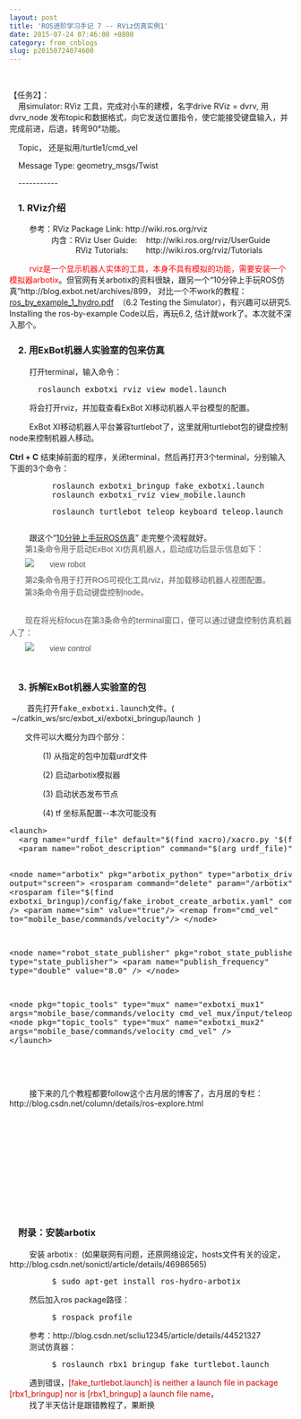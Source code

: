 ```yaml
---
layout: post
title: 'ROS进阶学习手记 7 -- RViz仿真实例1'
date: 2015-07-24 07:46:00 +0800
category: from_cnblogs
slug: p20150724074600
---
```



<p><br>
</p>
<p>【任务2】：<br>
&nbsp;&nbsp; &nbsp;用simulator: RViz 工具，完成对小车的建模，名字drive RViz = dvrv, 用 dvrv_node 发布topic和数据&#26684;式，向它发送位置指令，使它能接受键盘输入，并完成前进，后退，转弯90°功能。</p>
<p>&nbsp;&nbsp;&nbsp; Topic， 还是拟用/turtle1/cmd_vel</p>
<p>&nbsp;&nbsp;&nbsp; Message Type: geometry_msgs/Twist<br>
</p>
<p>&nbsp;&nbsp;&nbsp; -----------</p>
<h3>&nbsp;&nbsp;&nbsp; 1. RViz介绍<br>
</h3>
<p>&nbsp;&nbsp;&nbsp;&nbsp;&nbsp;&nbsp;&nbsp;&nbsp; 参考：RViz Package Link: http://wiki.ros.org/rviz<br>
&nbsp;&nbsp;&nbsp;&nbsp;&nbsp;&nbsp;&nbsp;&nbsp;&nbsp;&nbsp;&nbsp;&nbsp;&nbsp;&nbsp;&nbsp;&nbsp;&nbsp;&nbsp; 内含：RViz User Guide:&nbsp;&nbsp;&nbsp; http://wiki.ros.org/rviz/UserGuide<br>
&nbsp;&nbsp;&nbsp;&nbsp;&nbsp;&nbsp;&nbsp;&nbsp;&nbsp;&nbsp;&nbsp;&nbsp;&nbsp;&nbsp;&nbsp;&nbsp;&nbsp;&nbsp;&nbsp;&nbsp;&nbsp;&nbsp;&nbsp;&nbsp; &nbsp; &nbsp;&nbsp; RViz Tutorials:&nbsp;&nbsp;&nbsp;&nbsp;&nbsp;&nbsp;&nbsp; http://wiki.ros.org/rviz/Tutorials</p>
<p>&nbsp;&nbsp;&nbsp;&nbsp;&nbsp;&nbsp;&nbsp;&nbsp; <span style="color:red">rviz</span><span style="color:red">是一个显示机器人实体的工具，本身不具有模拟的功能，需要安装一个模拟器arbotix</span>。但官网有关arbotix的资料很缺，跟另一个“10分钟上手玩ROS仿真”http://blog.exbot.net/archives/899， 对比一个不work的教程：<a target="_blank" target="_blank" href="http://download.csdn.net/download/zyh821351004/8142903">ros_by_example_1_hydro.pdf</a>&nbsp;
 （6.2 Testing the Simulator），有兴趣可以研究5. Installing the ros-by-example Code以后，再玩6.2, 估计就work了。本次就不深入那个。</p>
<h3>&nbsp;&nbsp;&nbsp; 2. 用ExBot机器人实验室的包来仿真<br>
</h3>
<p>&nbsp;&nbsp;&nbsp;&nbsp;&nbsp;&nbsp;&nbsp;&nbsp; 打开terminal，输入命令：</p>
<div class="highlight">
<pre>      roslaunch exbotxi_rviz view_model.launch</pre>
</div>
&nbsp;&nbsp;&nbsp;&nbsp;&nbsp;&nbsp;&nbsp;&nbsp; 将会打开rviz，并加载查看ExBot XI移动机器人平台模型的配置。
<p></p>
<p>&nbsp;&nbsp;&nbsp;&nbsp;&nbsp;&nbsp;&nbsp;&nbsp; ExBot XI移动机器人平台兼容turtlebot了，这里就用turtlebot包的键盘控制node来控制机器人移动。</p>
<p><strong>Ctrl &#43; C</strong> 结束掉前面的程序，关闭terminal，然后再打开3个terminal，分别输入下面的3个命令：</p>
<div class="highlight">
<pre>         roslaunch exbotxi_bringup fake_exbotxi.launch
         roslaunch exbotxi_rviz view_mobile.launch
<pre>         roslaunch turtlebot_teleop keyboard_teleop.launch</pre></pre>
</div>
&nbsp; &nbsp; &nbsp; &nbsp; &nbsp;跟这个“<a target="_blank" target="_blank" href="http://blog.exbot.net/archives/899">10分钟上手玩ROS仿真</a>” 走完整个流程就好。<br>
<p style="margin-top:0px; margin-bottom:5px; padding-top:0px; padding-bottom:0px; border:0px; font-size:14px; text-align:justify; word-wrap:break-word; word-break:break-all; text-indent:2em; color:rgb(85,85,85); font-family:'Microsoft YaHei',微软雅黑,Helvetica,Arial,'Lucida Grande',Tahoma,sans-serif; line-height:22.3999996185303px">
第1条命令用于启动ExBot XI仿真机器人，启动成功后显示信息如下：</p>
<p style="margin-top:0px; margin-bottom:5px; padding-top:0px; padding-bottom:0px; border:0px; font-size:14px; text-align:justify; word-wrap:break-word; word-break:break-all; text-indent:2em; color:rgb(85,85,85); font-family:'Microsoft YaHei',微软雅黑,Helvetica,Arial,'Lucida Grande',Tahoma,sans-serif; line-height:22.3999996185303px">
<img alt="view robot" src="http://blog.exbot.net/wp-content/uploads/2014/03/sim.jpg" style=""></p>
<p style="margin-top:0px; margin-bottom:5px; padding-top:0px; padding-bottom:0px; border:0px; font-size:14px; text-align:justify; word-wrap:break-word; word-break:break-all; text-indent:2em; color:rgb(85,85,85); font-family:'Microsoft YaHei',微软雅黑,Helvetica,Arial,'Lucida Grande',Tahoma,sans-serif; line-height:22.3999996185303px">
<span style="color:rgb(85,85,85); font-family:'Microsoft YaHei',微软雅黑,Helvetica,Arial,'Lucida Grande',Tahoma,sans-serif; font-size:14px; line-height:22.3999996185303px; text-align:justify; text-indent:28px">第2条命令用于打开ROS可视化工具rviz，并加载移动机器人视图配置。<br>
</span>&nbsp; &nbsp; &nbsp; &nbsp;第3条命令用于启动键盘控制node。<br>
&nbsp; &nbsp; &nbsp; &nbsp;</p>
<p style="margin-top:0px; margin-bottom:5px; padding-top:0px; padding-bottom:0px; border:0px; font-size:14px; text-align:justify; word-wrap:break-word; word-break:break-all; text-indent:2em; color:rgb(85,85,85); font-family:'Microsoft YaHei',微软雅黑,Helvetica,Arial,'Lucida Grande',Tahoma,sans-serif; line-height:22.3999996185303px">
现在将光标focus在第3条命令的terminal窗口，便可以通过键盘控制仿真机器人了：</p>
<p style="margin-top:0px; margin-bottom:5px; padding-top:0px; padding-bottom:0px; border:0px; font-size:14px; text-align:justify; word-wrap:break-word; word-break:break-all; text-indent:2em; color:rgb(85,85,85); font-family:'Microsoft YaHei',微软雅黑,Helvetica,Arial,'Lucida Grande',Tahoma,sans-serif; line-height:22.3999996185303px">
<img alt="view control" src="http://blog.exbot.net/wp-content/uploads/2014/03/control1.jpg" style=""></p>
<br>
<p></p>
<h3>&nbsp; &nbsp; 3. 拆解ExBot机器人实验室的包</h3>
<p>&nbsp; &nbsp; &nbsp; &nbsp; 首先打开<span style="font-family:Courier New">fake_exbotxi.launch</span>文件。( &nbsp;~/catkin_ws/src/exbot_xi/exbotxi_bringup/launch &nbsp;)</p>
<p align="left">　　文件可以大概分为四个部分：</p>
<p align="left">　　&nbsp; &nbsp; &nbsp; &nbsp;&nbsp;(1) 从指定的包中加载urdf文件</p>
<p align="left">　　&nbsp; &nbsp; &nbsp; &nbsp;&nbsp;(2) 启动arbotix模拟器</p>
<p align="left">　　&nbsp; &nbsp; &nbsp; &nbsp;&nbsp;(3) 启动状态发布节点</p>
<p align="left">　　&nbsp; &nbsp; &nbsp; &nbsp;&nbsp;(4) tf 坐标系配置--本次可能没有</p>
<p align="left"></p>
<pre name="code" class="html">&lt;launch&gt;
  &lt;arg name=&quot;urdf_file&quot; default=&quot;$(find xacro)/xacro.py &#39;$(find exbotxi_description)/urdf/exbotxi.urdf.xacro&#39;&quot; /&gt;
  &lt;param name=&quot;robot_description&quot; command=&quot;$(arg urdf_file)&quot; /&gt;
  
  &lt;node name=&quot;arbotix&quot; pkg=&quot;arbotix_python&quot; type=&quot;arbotix_driver&quot; output=&quot;screen&quot;&gt;
    &lt;rosparam command=&quot;delete&quot; param=&quot;/arbotix&quot; /&gt;
    &lt;rosparam file=&quot;$(find exbotxi_bringup)/config/fake_irobot_create_arbotix.yaml&quot; command=&quot;load&quot; /&gt;
    &lt;param name=&quot;sim&quot; value=&quot;true&quot;/&gt;
    &lt;remap from=&quot;cmd_vel&quot; to=&quot;mobile_base/commands/velocity&quot;/&gt;
  &lt;/node&gt;
  
  &lt;node name=&quot;robot_state_publisher&quot; pkg=&quot;robot_state_publisher&quot; type=&quot;state_publisher&quot;&gt;
    &lt;param name=&quot;publish_frequency&quot; type=&quot;double&quot; value=&quot;8.0&quot; /&gt;
  &lt;/node&gt;
  
  &lt;node pkg=&quot;topic_tools&quot; type=&quot;mux&quot; name=&quot;exbotxi_mux1&quot; args=&quot;mobile_base/commands/velocity cmd_vel_mux/input/teleop&quot; /&gt;
  &lt;node pkg=&quot;topic_tools&quot; type=&quot;mux&quot; name=&quot;exbotxi_mux2&quot; args=&quot;mobile_base/commands/velocity cmd_vel&quot; /&gt;
&lt;/launch&gt;</pre><br>
<br>
<p></p>
<p>&nbsp; &nbsp; &nbsp; &nbsp; &nbsp;接下来的几个教程都要follow这个古月居的博客了，古月居的专栏：http://blog.csdn.net/column/details/ros-explore.html<br>
</p>
<p>&nbsp;&nbsp;&nbsp;&nbsp;&nbsp;&nbsp;&nbsp;&nbsp; <br>
</p>
<p>&nbsp;&nbsp;&nbsp;&nbsp;&nbsp;&nbsp;&nbsp;&nbsp; <br>
</p>
<p>&nbsp;&nbsp;&nbsp;&nbsp;&nbsp;&nbsp;&nbsp;&nbsp; <br>
</p>
<p>&nbsp;&nbsp;&nbsp;&nbsp;&nbsp;&nbsp;&nbsp;&nbsp; <br>
</p>
<p><br>
</p>
<p><br>
</p>
<h3>&nbsp;&nbsp;&nbsp; 附录：安装arbotix<br>
</h3>
<p>&nbsp;&nbsp;&nbsp;&nbsp;&nbsp;&nbsp;&nbsp;&nbsp; 安装 arbotix :&nbsp; (如果联网有问题，还原网络设定，hosts文件有关的设定，http://blog.csdn.net/sonictl/article/details/46986565)<br>
</p>
<pre>&nbsp;&nbsp;&nbsp;&nbsp;&nbsp;&nbsp;&nbsp;&nbsp; $ sudo apt-get install ros-hydro-arbotix
</pre>
<p>&nbsp;&nbsp;&nbsp;&nbsp;&nbsp;&nbsp;&nbsp;&nbsp; 然后加入ros package路径：<br>
</p>
<pre>&nbsp;&nbsp;&nbsp;&nbsp;&nbsp;&nbsp;&nbsp;&nbsp; $ rospack profile</pre>
<p>&nbsp;&nbsp;&nbsp;&nbsp;&nbsp;&nbsp;&nbsp;&nbsp; 参考：http://blog.csdn.net/scliu12345/article/details/44521327<br>
&nbsp;&nbsp;&nbsp;&nbsp;&nbsp;&nbsp;&nbsp;&nbsp; 测试仿真器：<br>
</p>
<pre>         $ roslaunch rbx1_bringup fake_turtlebot.launch</pre>
<p>&nbsp;&nbsp;&nbsp;&nbsp;&nbsp;&nbsp;&nbsp;&nbsp; 遇到错误，<span style="color:#CC0000">[fake_turtlebot.launch] is neither a launch file in package [rbx1_bringup] nor is [rbx1_bringup] a launch file name</span>，<br>
&nbsp;&nbsp;&nbsp;&nbsp;&nbsp;&nbsp;&nbsp;&nbsp; 找了半天估计是跟错教程了，果断换<br>
<br>
<br>
</p>
<p><br>
</p>
<p><br>
</p>
<p><br>
</p>
<p><br>
</p>
   
